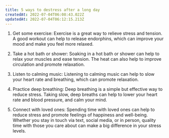 ```yaml
---
title: 5 ways to destress after a long day
createdAt: 2022-07-04T06:08:43.022Z
updatedAt: 2022-07-04T06:12:15.213Z
---
```


1. Get some exercise: Exercise is a great way to relieve stress and tension. A good workout can help to release endorphins, which can improve your mood and make you feel more relaxed.

2. Take a hot bath or shower: Soaking in a hot bath or shower can help to relax your muscles and ease tension. The heat can also help to improve circulation and promote relaxation.

3. Listen to calming music: Listening to calming music can help to slow your heart rate and breathing, which can promote relaxation.

4. Practice deep breathing: Deep breathing is a simple but effective way to reduce stress. Taking slow, deep breaths can help to lower your heart rate and blood pressure, and calm your mind.

5. Connect with loved ones: Spending time with loved ones can help to reduce stress and promote feelings of happiness and well-being. Whether you stay in touch via text, social media, or in person, quality time with those you care about can make a big difference in your stress levels.
